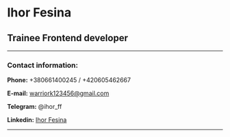 # Ihor Fesina

## Trainee Frontend developer

---

### Contact information:

**Phone:** +380661400245 / +420605462667

**E-mail:** warriork123456@gmail.com

**Telegram:** @ihor_ff

**Linkedin:** [Ihor Fesina](https://www.linkedin.com/in/ihor-fesina/)

---
